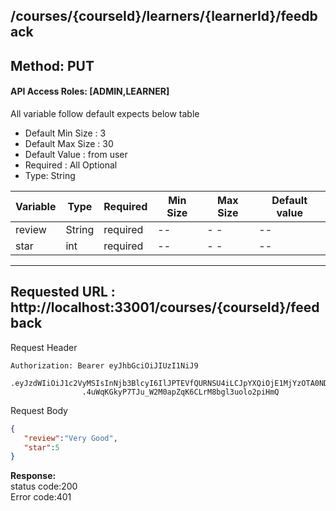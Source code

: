 
##  /courses/{courseId}/learners/{learnerId}/feedback

## Method: PUT
#### API Access Roles: [ADMIN,LEARNER]
All variable follow  default expects below table
* Default Min Size : 3
* Default Max Size : 30
* Default Value : from user
* Required : All Optional
* Type: String

Variable  | Type | Required | Min Size | Max Size | Default value
------------- | ------------- | ------------- | ------------- | ------------- | -------------
review  | String  | required | -- | - -| --
star  | int  | required | -- | - -| --

---
Requested URL : http://localhost:33001/courses/{courseId}/feedback<br>
---
Request Header
```
Authorization: Bearer eyJhbGciOiJIUzI1NiJ9
                .eyJzdWIiOiJ1c2VyMSIsInNjb3BlcyI6IlJPTEVfQURNSU4iLCJpYXQiOjE1MjYzOTA0NDMsImV4cCI6MTUyNjQwODQ0M30
                .4uWqKGkyP7TJu_W2M0apZqK6CLrM8bgl3uolo2piHmQ
```
Request Body
```json
{
   "review":"Very Good",
   "star":5
}

```
**Response:** <br>
status code:200<br>
Error code:401<br>

